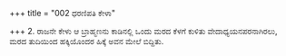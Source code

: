 +++
title = "002 ಧರಣಿಪತಿ ಕೇಳಾ"

+++
2. ರಾಜನೇ ಕೇಳು ಆ ಬ್ರಾಹ್ಮಣನು ಕಾಡಿನಲ್ಲಿ ಒಂದು ಮರದ ಕೆಳಗೆ ಕುಳಿತು ವೇದಾಧ್ಯಯನಪರನಾಗಿರಲು, ಮರದ ತುದಿಯಿಂದ ಹಕ್ಕಿಯೊಂದರ ಹಿಕ್ಕೆ  ಅವನ ಮೇಲೆ ಬಿದ್ದಿತು.